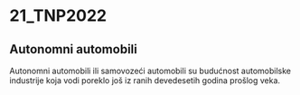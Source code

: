 # 21_TNP2022
## Autonomni automobili

Autonomni automobili ili samovozeći automobili su budućnost automobilske industrije koja vodi poreklo još iz ranih devedesetih godina prošlog veka.
